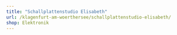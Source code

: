 ```yaml
---
title: "Schallplattenstudio Elisabeth"
url: /klagenfurt-am-woerthersee/schallplattenstudio-elisabeth/
shop: Elektronik
---
```

